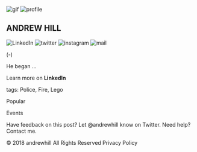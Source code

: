 
![gif](https://drive.google.com/open?id=118_oT00zGTrS3SNhISN2vrQACc4m6ejQ)
![profile](https://lh6.googleusercontent.com/kHWwIE27QeWjktW7_FN1keWmaO114hddAXo6LWj1bhiiISO6GbuO6eLZUrE=w2400)
## ANDREW HILL 
![LinkedIn](https://lh5.googleusercontent.com/-bTfap3my7W4NXJgh20bQin-Q3W1PGUS-xuw5B3PuuRjoG5Ov8khzqiSfvs=w50)
![twitter](https://lh5.googleusercontent.com/a22yI-6dVlUoNbGd1_PYNa9lvKpaYWYD_AxYHaE5W7Ry1nnXi4L9ldV6qk8=w50)
![instagram](https://lh5.googleusercontent.com/n777S_0bN5E_hMmetDXC2vgMCEe1Y-fE0-xmmxUIr2noRm_YjkHLwjYWv-I=w50) 
![mail](https://lh6.googleusercontent.com/Qhi7XFcsQ_j4x8V_HaOdsyESNTDSYk5QaAxXGB4tzHGkV8hjBnW5ik63miQ=w50)


(-)

He began ...

Learn more on  **LinkedIn**

tags: Police, Fire, Lego

Popular

Events


Have feedback on this post? Let @andrewhill know on Twitter.
Need help? Contact me.

© 2018 andrewhill  All Rights Reserved  Privacy Policy
